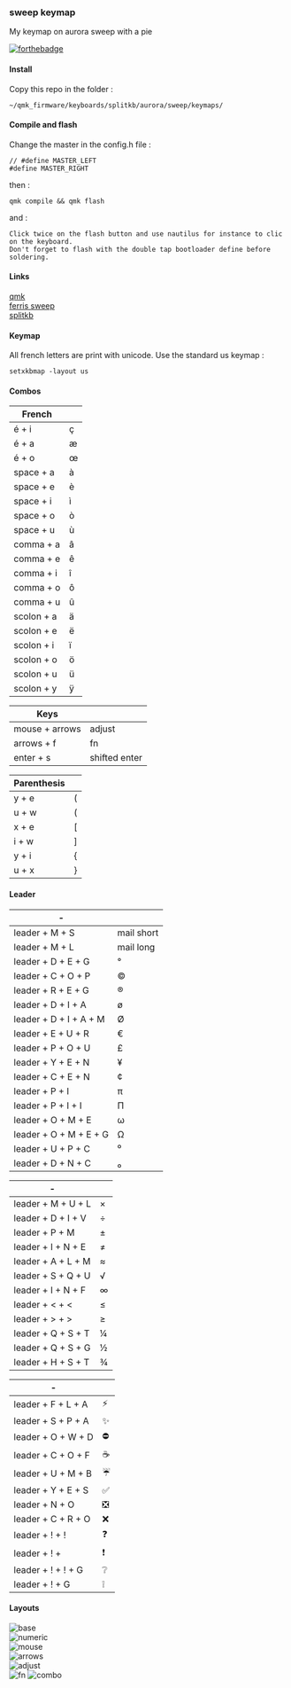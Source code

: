 ### sweep keymap
My keymap on aurora sweep with a pie

[![forthebadge](https://forthebadge.com/images/badges/built-with-love.svg)](https://forthebadge.com)

#### Install

Copy this repo in the folder :

    ~/qmk_firmware/keyboards/splitkb/aurora/sweep/keymaps/

#### Compile and flash

Change the master in the config.h file :

    // #define MASTER_LEFT
    #define MASTER_RIGHT

then :

    qmk compile && qmk flash

and :

    Click twice on the flash button and use nautilus for instance to clic on the keyboard.  
    Don't forget to flash with the double tap bootloader define before soldering.

#### Links

[qmk](https://docs.qmk.fm/#/)  
[ferris sweep](https://github.com/davidphilipbarr/Sweep)  
[splitkb](https://splitkb.com)

#### Keymap

All french letters are print with unicode.
Use the standard us keymap :

    setxkbmap -layout us

#### Combos

|     French       |                        |
|------------------|------------------------|
|   é + i          |   ç                    |
|   é + a          |   æ                    |
|   é + o          |   œ                    |
|   space + a      |   à                    |
|   space + e      |   è                    |
|   space + i      |   ì                    |
|   space + o      |   ò                    |
|   space + u      |   ù                    |
|   comma + a      |   â                    |
|   comma + e      |   ê                    |
|   comma + i      |   î                    |
|   comma + o      |   ô                    |
|   comma + u      |   û                    |
|   scolon + a     |   ä                    |
|   scolon + e     |   ë                    |
|   scolon + i     |   ï                    |
|   scolon + o     |   ö                    |
|   scolon + u     |   ü                    |
|   scolon + y     |   ÿ                    |

|      Keys        |                        |
|------------------|------------------------|
|   mouse + arrows |   adjust               |
|   arrows + f     |   fn                   |
|   enter + s      |   shifted enter        |

|   Parenthesis    |                        |
|------------------|------------------------|
|   y + e          |   (                    |
|   u + w          |   (                    |
|   x + e          |   [                    |
|   i + w          |   ]                    |
|   y + i          |   {                    |
|   u + x          |   }                    |

#### Leader

|   -                         |                        |
|-----------------------------|------------------------|
|   leader + M + S            |   mail short           |
|   leader + M + L            |   mail long            |
|   leader + D + E + G        |   °                    |
|   leader + C + O + P        |   ©                    |
|   leader + R + E + G        |   ®                    |
|   leader + D + I + A        |   ø                    |
|   leader + D + I + A + M    |   Ø                    |
|   leader + E + U + R        |   €                    |
|   leader + P + O + U        |   £                    |
|   leader + Y + E + N        |   ¥                    |
|   leader + C + E + N        |   ¢                    |
|   leader + P + I            |   π                    |
|   leader + P + I + I        |   Π                    |
|   leader + O + M + E        |   ω                    |
|   leader + O + M + E + G    |   Ω                    |
|   leader + U + P + C        |   ⁰                    |
|   leader + D + N + C        |   ₀                    |

|   -                         |                        |
|-----------------------------|------------------------|
|   leader + M + U + L        |   ×                    |
|   leader + D + I + V        |   ÷                    |
|   leader + P + M            |   ±                    |
|   leader + I + N + E        |   ≠                    |
|   leader + A + L + M        |   ≈                    |
|   leader + S + Q + U        |   √                    |
|   leader + I + N + F        |   ∞                    |
|   leader + < + <            |   ≤                    |
|   leader + > + >            |   ≥                    |
|   leader + Q + S + T        |   ¼                    |
|   leader + Q + S + G        |   ½                    |
|   leader + H + S + T        |   ¾                    |

|   -                         |                        |
|-----------------------------|------------------------|
|   leader + F + L + A        |   ⚡                   |
|   leader + S + P + A        |   ✨                   |
|   leader + O + W + D        |   ⛔                   |
|   leader + C + O + F        |   ☕                   |
|   leader + U + M + B        |   ☔                   |
|   leader + Y + E + S        |   ✅                   |
|   leader + N + O            |   ❎                   |
|   leader + C + R + O        |   ❌                   |
|   leader + ! + !            |   ❓                   |
|   leader + ! +              |   ❗                   |
|   leader + ! + ! + G        |   ❔                   |
|   leader + ! + G            |   ❕                   |

#### Layouts

![base](https://raw.githubusercontent.com/FLinguenheld/sweep_keymap/main/images/base.png "layout")  
![numeric](https://raw.githubusercontent.com/FLinguenheld/sweep_keymap/main/images/numeric.png "layout")  
![mouse](https://raw.githubusercontent.com/FLinguenheld/sweep_keymap/main/images/mouse.png "layout")  
![arrows](https://raw.githubusercontent.com/FLinguenheld/sweep_keymap/main/images/arrows.png "layout")  
![adjust](https://raw.githubusercontent.com/FLinguenheld/sweep_keymap/main/images/adjust.png "layout")  
![fn](https://raw.githubusercontent.com/FLinguenheld/sweep_keymap/main/images/fn.png "layout")
![combo](https://raw.githubusercontent.com/FLinguenheld/sweep_keymap/main/images/combos.png "layout")

